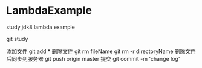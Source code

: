 # LambdaExample
study jdk8 lambda example


git study

添加文件
git add *
删除文件
git rm fileName
git rm -r directoryName
删除文件后同步到服务器
git push origin master
提交
git commit -m 'change log'

